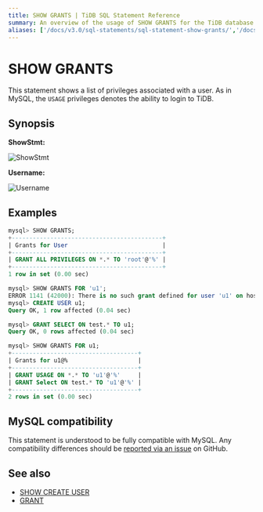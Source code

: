 ```yaml
---
title: SHOW GRANTS | TiDB SQL Statement Reference
summary: An overview of the usage of SHOW GRANTS for the TiDB database.
aliases: ['/docs/v3.0/sql-statements/sql-statement-show-grants/','/docs/v3.0/reference/sql/statements/show-grants/']
---
```


# SHOW GRANTS

This statement shows a list of privileges associated with a user. As in MySQL, the `USAGE` privileges denotes the ability to login to TiDB.

## Synopsis

**ShowStmt:**

![ShowStmt](https://docs-download.pingcap.com/media/images/docs/sqlgram/ShowStmt.png)

**Username:**

![Username](https://docs-download.pingcap.com/media/images/docs/sqlgram/Username.png)

## Examples

```sql
mysql> SHOW GRANTS;
+-------------------------------------------+
| Grants for User                           |
+-------------------------------------------+
| GRANT ALL PRIVILEGES ON *.* TO 'root'@'%' |
+-------------------------------------------+
1 row in set (0.00 sec)

mysql> SHOW GRANTS FOR 'u1';
ERROR 1141 (42000): There is no such grant defined for user 'u1' on host '%'
mysql> CREATE USER u1;
Query OK, 1 row affected (0.04 sec)

mysql> GRANT SELECT ON test.* TO u1;
Query OK, 0 rows affected (0.04 sec)

mysql> SHOW GRANTS FOR u1;
+------------------------------------+
| Grants for u1@%                    |
+------------------------------------+
| GRANT USAGE ON *.* TO 'u1'@'%'     |
| GRANT Select ON test.* TO 'u1'@'%' |
+------------------------------------+
2 rows in set (0.00 sec)
```

## MySQL compatibility

This statement is understood to be fully compatible with MySQL. Any compatibility differences should be [reported via an issue](https://github.com/pingcap/tidb/issues/new/choose) on GitHub.

## See also

* [SHOW CREATE USER](/sql-statements/sql-statement-show-create-user.md)
* [GRANT](/sql-statements/sql-statement-grant-privileges.md)
